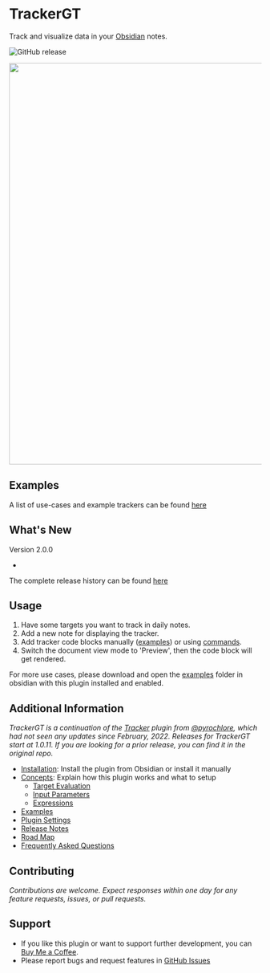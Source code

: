# TrackerGT

Track and visualize data in your [Obsidian](https://obsidian.md/) notes.

![GitHub release](https://img.shields.io/github/v/release/greater-than/Obisidian-TrackerGT)

<img src="https://github.com/greater-than/Obsidian-TrackerGT/blob/main/docs/images/screenshot_v1.9.png" width="800">

## Examples

A list of use-cases and example trackers can be found
[here](https://github.com/greater-than/Obsidian-TrackerGT/blob/main/docs/Examples.md)

## What's New

Version 2.0.0

-

The complete release history can be found [here]()

## Usage

1. Have some targets you want to track in daily notes.
2. Add a new note for displaying the tracker.
3. Add tracker code blocks manually ([examples](https://github.com/greater-than/Obsidian-TrackerGT/blob/main/examples)) or using [commands](https://github.com/greater-than/Obsidian-TrackerGT/blob/main/docs/Commands.md).
4. Switch the document view mode to 'Preview', then the code block will get rendered.

For more use cases, please download and open the [examples](https://github.com/greater-than/Obsidian-TrackerGT/blob/main/examples) folder in obsidian with this plugin installed and enabled.

## Additional Information

_TrackerGT is a continuation of the [Tracker](https://github.com/pyrochlore/obsidian-tracker) plugin from [@pyrochlore](https://github.com/pyrochlore), which had not seen any updates since February, 2022. Releases for TrackerGT start at 1.0.11. If you are looking for a prior release, you can find it in the original repo._

- [Installation](https://github.com/greater-than/Obsidian-TrackerGT/blob/main/docs/Installation.md): Install the plugin from Obsidian or install it manually
- [Concepts](https://github.com/greater-than/Obsidian-TrackerGT/blob/main/docs/Concepts.md): Explain how this plugin works and what to setup
  - [Target Evaluation](https://github.com/greater-than/Obsidian-TrackerGT/blob/main/docs/TargetEvaluation.md)
  - [Input Parameters](https://github.com/greater-than/Obsidian-TrackerGT/blob/main/docs/InputParameters.md)
  - [Expressions](https://github.com/greater-than/Obsidian-TrackerGT/blob/main/docs/Expressions.md)
- [Examples](https://github.com/greater-than/Obsidian-TrackerGT/blob/main/docs/Examples.md)
- [Plugin Settings](https://github.com/greater-than/Obsidian-TrackerGT/blob/main/docs/Settings.md)
- [Release Notes](https://github.com/greater-than/Obsidian-TrackerGT/blob/main/docs/ReleaseNotes.md)
- [Road Map](https://github.com/greater-than/Obsidian-TrackerGT/blob/main/docs/RoadMap.md)
- [Frequently Asked Questions](https://github.com/greater-than/Obsidian-TrackerGT/blob/main/docs/Questions.md)

## Contributing

_Contributions are welcome. Expect responses within one day for any feature requests, issues, or pull requests._

## Support

- If you like this plugin or want to support further development, you can [Buy Me a Coffee](https://www.buymeacoffee.com/gr8rthan).
- Please report bugs and request features in [GitHub Issues](https://github.com/greater-than/Obsidian-TrackerGT/issues)
